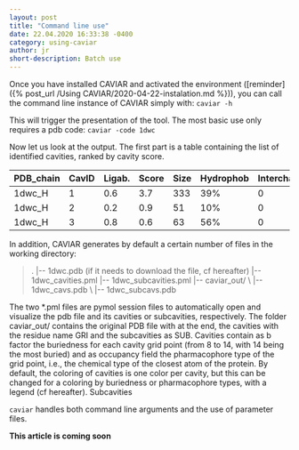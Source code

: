 ```yaml
---
layout: post
title: "Command line use"
date: 22.04.2020 16:33:38 -0400
category: using-caviar
author: jr
short-description: Batch use 
---
```


Once you have installed CAVIAR and activated the environment ([reminder]({% post_url /Using CAVIAR/2020-04-22-instalation.md %})), you can call the command line instance of CAVIAR simply with:
```caviar -h```

This will trigger the presentation of the tool. The most basic use only requires a pdb code:
```caviar -code 1dwc```

Now let us look at the output. The first part is a table containing the list of identified cavities, ranked by cavity score. 

PDB_chain | CavID | Ligab. | Score | Size | Hydrophob | Interchain | AltLocs | MissAtoms
----------|-------|--------|-------|------|-----------|------------|---------|----------
1dwc_H    |    1  |  0.6   |  3.7  | 333  |   39%     |     0      |    0    |    0     
1dwc_H    |    2  |  0.2   |  0.9  |  51  |   10%     |     0      |    0    |    0
1dwc_H    |    3  |  0.8   |  0.6  |  63  |   56%     |     0      |    0    |    0



In addition, CAVIAR generates by default a certain number of files in the working directory:

> .
> \|\-\- 1dwc.pdb (if it needs to download the file, cf hereafter)
> \|\-\- 1dwc_cavities.pml
> \|\-\- 1dwc_subcavities.pml
> \|\-\- caviar_out/
>    \ \|\-\- 1dwc_cavs.pdb
>    \ \|\-\- 1dwc_subcavs.pdb

The two \*.pml files are pymol session files to automatically open and visualize the pdb file and its cavities or subcavities, respectively. The folder caviar_out/ contains the original PDB file with at the end, the cavities with the residue name GRI and the subcavities as SUB. Cavities contain as b factor the buriedness for each cavity grid point (from 8 to 14, with 14 being the most buried) and as occupancy field the pharmacophore type of the grid point, i.e., the chemical type of the closest atom of the protein. By default, the coloring of cavities is one color per cavity, but this can be changed for a coloring by buriedness or pharmacophore types, with a legend (cf hereafter). Subcavities 


```caviar``` handles both command line arguments and the use of parameter files. 


**This article is coming soon**


